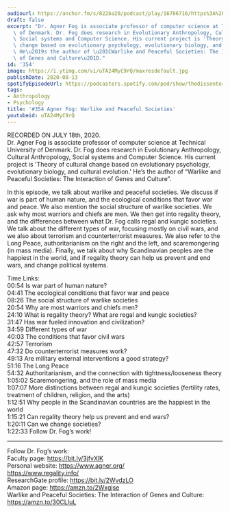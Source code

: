 ```yaml
---
audiourl: https://anchor.fm/s/822ba20/podcast/play/16786716/https%3A%2F%2Fd3ctxlq1ktw2nl.cloudfront.net%2Fstaging%2F2020-6-19%2Fd2f1f302-79e8-6e02-d78b-618b16533e4e.m4a
draft: false
excerpt: "Dr. Agner Fog is associate professor of computer science at Technical University\
  \ of Denmark. Dr. Fog does research in Evolutionary Anthropology, Cultural Anthropology,\
  \ Social systems and Computer Science. His current project is 'Theory of cultural\
  \ change based on evolutionary psychology, evolutionary biology, and cultural evolution.'\
  \ He\u2019s the author of \u201CWarlike and Peaceful Societies: The Interaction\
  \ of Genes and Culture\u201D."
id: '354'
image: https://i.ytimg.com/vi/uTA24MyC9rQ/maxresdefault.jpg
publishDate: 2020-08-13
spotifyEpisodeUrl: https://podcasters.spotify.com/pod/show/thedissenter/episodes/354-Agner-Fog-Warlike-and-Peaceful-Societies-egupqs
tags:
- Anthropology
- Psychology
title: '#354 Agner Fog: Warlike and Peaceful Societies'
youtubeid: uTA24MyC9rQ
---
```

<div class="timelinks">

RECORDED ON JULY 18th, 2020.  
Dr. Agner Fog is associate professor of computer science at Technical University of Denmark. Dr. Fog does research in Evolutionary Anthropology, Cultural Anthropology, Social systems and Computer Science. His current project is 'Theory of cultural change based on evolutionary psychology, evolutionary biology, and cultural evolution.' He’s the author of “Warlike and Peaceful Societies: The Interaction of Genes and Culture”.

In this episode, we talk about warlike and peaceful societies. We discuss if war is part of human nature, and the ecological conditions that favor war and peace. We also mention the social structure of warlike societies. We ask why most warriors and chiefs are men. We then get into regality theory, and the differences between what Dr. Fog calls regal and kungic societies. We talk about the different types of war, focusing mostly on civil wars, and we also about terrorism and counterterrorist measures. We also refer to the Long Peace, authoritarianism on the right and the left, and scaremongering (in mass media). Finally, we talk about why Scandinavian peoples are the happiest in the world, and if regality theory can help us prevent and end wars, and change political systems.

Time Links:  
<time>00:54</time> Is war part of human nature?  
<time>04:41</time> The ecological conditions that favor war and peace  
<time>08:26</time> The social structure of warlike societies  
<time>20:54</time> Why are most warriors and chiefs men?  
<time>24:10</time> What is regality theory? What are regal and kungic societies?  
<time>31:47</time> Has war fueled innovation and civilization?  
<time>34:59</time> Different types of war  
<time>40:03</time> The conditions that favor civil wars  
<time>42:57</time> Terrorism  
<time>47:32</time> Do counterterrorist measures work?  
<time>49:13</time> Are military external interventions a good strategy?  
<time>51:16</time> The Long Peace  
<time>54:32</time> Authoritarianism, and the connection with tightness/looseness theory  
<time>1:05:02</time> Scaremongering, and the role of mass media    
<time>1:07:07</time> More distinctions between regal and kungic societies (fertility rates, treatment of children, religion, and the arts)  
<time>1:12:51</time> Why people in the Scandinavian countries are the happiest in the world  
<time>1:15:21</time> Can regality theory help us prevent and end wars?  
<time>1:20:11</time> Can we change societies?  
<time>1:22:33</time> Follow Dr. Fog’s work!

---

Follow Dr. Fog’s work:  
Faculty page: https://bit.ly/3jfvXlK  
Personal website: https://www.agner.org/  
https://www.regality.info/  
ResearchGate profile: https://bit.ly/2WvdzLO  
Amazon page: https://amzn.to/2Wxgjse  
Warlike and Peaceful Societies: The Interaction of Genes and Culture: https://amzn.to/30CLIuL
</div>

